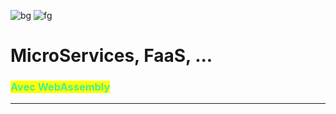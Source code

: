 
<style scoped>
  mark {
    color: #44F099;
  }
</style>

![bg](#1A8B6E)
![fg](#FFFFFF)

# MicroServices, FaaS, ...
### <mark>Avec WebAssembly</mark>

<!--
- Utiliser d'autres langages (ex Grain)
- Parler des tests de charges
-->
---

